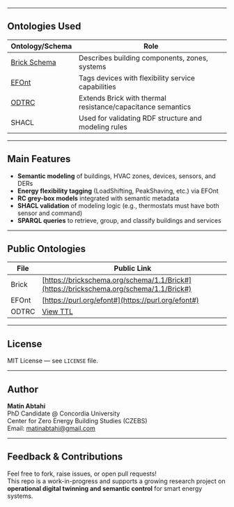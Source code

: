 
---

## Ontologies Used

| Ontology/Schema | Role |
|-----------------|------|
| [Brick Schema](https://brickschema.org) | Describes building components, zones, systems |
| [EFOnt](https://github.com/LBNL-ETA/EnergyFlexibilityOntology) | Tags devices with flexibility service capabilities |
| [ODTRC](https://matinabtahi.github.io/operational_digital_twinning/thermal-model.ttl) | Extends Brick with thermal resistance/capacitance semantics |
| SHACL | Used for validating RDF structure and modeling rules |

---

## Main Features

- **Semantic modeling** of buildings, HVAC zones, devices, sensors, and DERs
- **Energy flexibility tagging** (LoadShifting, PeakShaving, etc.) via EFOnt
- **RC grey-box models** integrated with semantic metadata
- **SHACL validation** of modeling logic (e.g., thermostats must have both sensor and command)
- **SPARQL queries** to retrieve, group, and classify buildings and services

---

## Public Ontologies

| File | Public Link |
|------|-------------|
| Brick | [https://brickschema.org/schema/1.1/Brick#](https://brickschema.org/schema/1.1/Brick#) |
| EFOnt | [https://purl.org/efont#](https://purl.org/efont#) |
| ODTRC | [View TTL](https://matinabtahi.github.io/operational_digital_twinning/thermal-model.ttl) |

---

## License

MIT License — see `LICENSE` file.

---

## Author

**Matin Abtahi**  
PhD Candidate @ Concordia University  
Center for Zero Energy Building Studies (CZEBS)  
Email: matinabtahi@gmail.com

---

## Feedback & Contributions

Feel free to fork, raise issues, or open pull requests!  
This repo is a work-in-progress and supports a growing research project on **operational digital twinning and semantic control** for smart energy systems.

